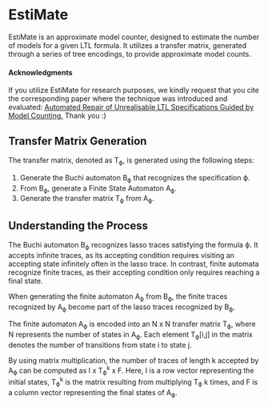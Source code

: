 # EstiMate

EstiMate is an approximate model counter, designed to estimate the number of models for a given LTL formula. 
It utilizes a transfer matrix, generated through a series of tree encodings, to provide approximate model counts.

#### Acknowledgments
If you utilize EstiMate for research purposes, 
we kindly request that you cite the corresponding paper where the technique was introduced and evaluated: 
[Automated Repair of Unrealisable LTL Specifications Guided by Model Counting.](https://arxiv.org/abs/2105.12595) 
Thank you :)

## Transfer Matrix Generation

The transfer matrix, denoted as T<sub>ϕ</sub>, is generated using the following steps:

1. Generate the Buchi automaton B<sub>ϕ</sub> that recognizes the specification ϕ.
2. From B<sub>ϕ</sub>, generate a Finite State Automaton A<sub>ϕ</sub>.
3. Generate the transfer matrix T<sub>ϕ</sub> from A<sub>ϕ</sub>.

## Understanding the Process

The Buchi automaton B<sub>ϕ</sub> recognizes lasso traces satisfying the formula ϕ. 
It accepts infinite traces, as its accepting condition requires visiting an accepting state infinitely often in the 
lasso trace. 
In contrast, finite automata recognize finite traces, as their accepting condition only requires reaching a final state.

When generating the finite automaton A<sub>ϕ</sub> from B<sub>ϕ</sub>, 
the finite traces recognized by A<sub>ϕ</sub> become part of the lasso traces recognized by B<sub>ϕ</sub>.

The finite automaton A<sub>ϕ</sub> is encoded into an N x N transfer matrix T<sub>ϕ</sub>, 
where N represents the number of states in A<sub>ϕ</sub>. 
Each element T<sub>ϕ</sub>[i,j] in the matrix denotes the number of transitions from state i to state j.

By using matrix multiplication, the number of traces of length k accepted by A<sub>ϕ</sub> can be computed as I x T<sub>ϕ</sub><sup>k</sup> x F. Here, I is a row vector representing the initial states, T<sub>ϕ</sub><sup>k</sup> is the matrix resulting from multiplying T<sub>ϕ</sub> k times, and F is a column vector representing the final states of A<sub>ϕ</sub>.
